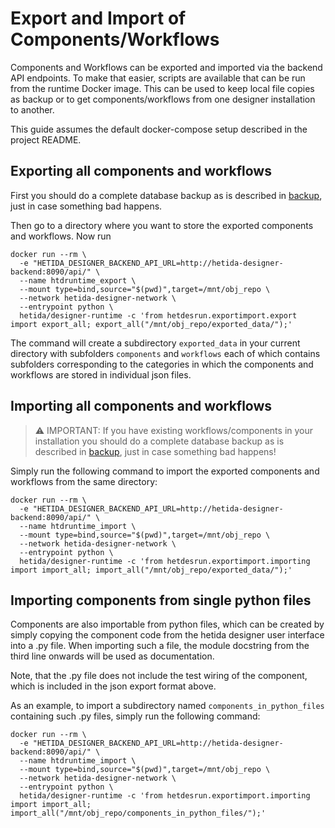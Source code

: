 # Export and Import of Components/Workflows

Components and Workflows can be exported and imported via the backend API endpoints. To make that easier, scripts are available that can be run from the runtime Docker image. This can be used to keep local file copies as backup or to get components/workflows from one designer installation to another.

This guide assumes the default docker-compose setup described in the project README.

## Exporting all components and workflows

First you should do a complete database backup as is described in [backup](./backup.md), just in case something bad happens.

Then go to a directory where you want to store the exported components and workflows.
Now run 

```shell
docker run --rm \
  -e "HETIDA_DESIGNER_BACKEND_API_URL=http://hetida-designer-backend:8090/api/" \
  --name htdruntime_export \
  --mount type=bind,source="$(pwd)",target=/mnt/obj_repo \
  --network hetida-designer-network \
  --entrypoint python \
  hetida/designer-runtime -c 'from hetdesrun.exportimport.export import export_all; export_all("/mnt/obj_repo/exported_data/");'
```

The command will create a subdirectory `exported_data` in your current directory with subfolders `components` and `workflows` each of which contains subfolders corresponding to the categories in which the components and workflows are stored in individual json files.

## Importing all components and workflows

> :warning: IMPORTANT: If you have existing workflows/components in your installation you should do a complete database backup as is described in [backup](./backup.md), just in case something bad happens!

Simply run the following command to import the exported components and workflows from the same directory:

```shell
docker run --rm \
  -e "HETIDA_DESIGNER_BACKEND_API_URL=http://hetida-designer-backend:8090/api/" \
  --name htdruntime_import \
  --mount type=bind,source="$(pwd)",target=/mnt/obj_repo \
  --network hetida-designer-network \
  --entrypoint python \
  hetida/designer-runtime -c 'from hetdesrun.exportimport.importing import import_all; import_all("/mnt/obj_repo/exported_data/");'
```

## Importing components from single python files

Components are also importable from python files, which can be created by simply copying the component code from the hetida designer user interface into a .py file. When importing such a file, the module docstring from the third line onwards will be used as documentation. 

Note, that the .py file does not include the test wiring of the component, which is included in the json export format above.

As an example, to import a subdirectory named `components_in_python_files` containing such .py files, simply run the following command:

```shell
docker run --rm \
  -e "HETIDA_DESIGNER_BACKEND_API_URL=http://hetida-designer-backend:8090/api/" \
  --name htdruntime_import \
  --mount type=bind,source="$(pwd)",target=/mnt/obj_repo \
  --network hetida-designer-network \
  --entrypoint python \
  hetida/designer-runtime -c 'from hetdesrun.exportimport.importing import import_all; import_all("/mnt/obj_repo/components_in_python_files/");'
```


